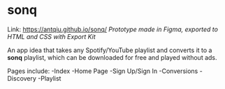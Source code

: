 # sonq
Link: https://antqiu.github.io/sonq/
*Prototype made in Figma, exported to HTML and CSS with Export Kit*

An app idea that takes any Spotify/YouTube playlist and converts it to a **sonq** playlist, which can be downloaded for free and played without ads.

Pages include:
-Index
-Home Page
-Sign Up/Sign In
-Conversions
-Discovery
-Playlist

